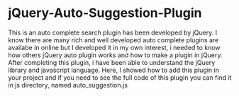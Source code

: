 # jQuery-Auto-Suggestion-Plugin
This is an auto complete search plugin has been developed by jQuery. I know there are many rich and well developed auto complete
plugins are availabe in online but I developed it in my own interest, i needed to know how others jQuery auto plugin works and how 
to make a plugin in jQuery. After completing this plugin, i have been able to understand the jQuery  library and javascript language. Here, I showed how to add this plugin in your project and if you need to see the full code of this plugin you can find it in js directory, named auto_suggestion.js
